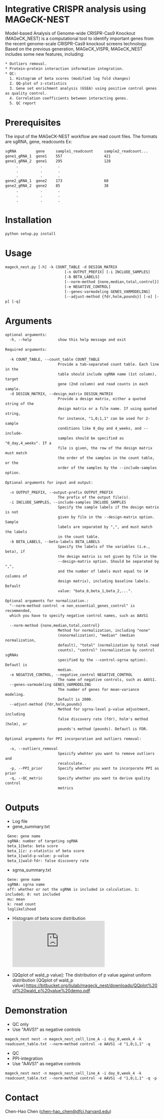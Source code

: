 Integrative CRISPR analysis using MAGeCK-NEST
====================================================================================
Model-based Analysis of Genome-wide CRISPR-Cas9 Knockout (MAGeCK_NEST) is a computational tool to identify important genes from the recent genome-scale CRISPR-Cas9 knockout screens technology. Based on the previous generation, MAGeCK_VISPR, MAGeCK_NEST includes some new features, including:
```
* Outliers removal.
* Protein-protein interaction information integration.
* QC:
  1. Histogram of beta scores (modified log fold changes)
  2. QQ-plot of z-statistics
  3. Gene set enrichment analysis (GSEA) using positive control genes as quality control.
  4. Correlation coefficients between interacting genes.
  5. QC report
```

# Prerequisites #
The input of the MAGeCK-NEST workflow are read count files. The formats are sgRNA, gene, readcounts
Ex: 
```
sgRNA         gene     sample1_readcount     sample2_readcount...
gene1_gRNA_1  gene1    557                   421
gene1_gRNA_2  gene1    295                   128
     .          .       .
     .          .       .
     .          .       .
gene2_gRNA_1  gene2    173                   68
gene2_gRNA_2  gene2    85                    38
     .          .       .
     .          .       .
     .          .       .
```
# Installation #

```
python setup.py install
```
# Usage #

```
mageck_nest.py [-h] -k COUNT_TABLE -d DESIGN_MATRIX
                           [-n OUTPUT_PREFIX] [-i INCLUDE_SAMPLES]
                           [-b BETA_LABELS]
                           [--norm-method {none,median,total,control}]
                           [-e NEGATIVE_CONTROL]
                           [--genes-varmodeling GENES_VARMODELING]
                           [--adjust-method {fdr,holm,pounds}] [-o] [-p] [-q]
```

# Arguments #
```
optional arguments:
  -h, --help            show this help message and exit

Required arguments:

  -k COUNT_TABLE, --count_table COUNT_TABLE
                        Provide a tab-separated count table. Each line in the
                        table should include sgRNA name (1st column), target
                        gene (2nd column) and read counts in each sample.
  -d DESIGN_MATRIX, --design_matrix DESIGN_MATRIX
                        Provide a design matrix, either a quoted string of the
                        design matrix or a file name. If using quoted string,
                        for instance, "1,0;1,1" can be used for 2-sample
                        conditions like 0_day and 4_weeks, and --include-
                        samples should be specified as "0_day,4_weeks". If a
                        file is given, the row of the design matrix must match
                        the order of the samples in the count table, or the
                        order of the samples by the --include-samples option.

Optional arguments for input and output:

  -n OUTPUT_PREFIX, --output-prefix OUTPUT_PREFIX
                        The prefix of the output file(s).
  -i INCLUDE_SAMPLES, --include-samples INCLUDE_SAMPLES
                        Specify the sample labels if the design matrix is not
                        given by file in the --design-matrix option. Sample
                        labels are separated by ",", and must match the labels
                        in the count table.
  -b BETA_LABELS, --beta-labels BETA_LABELS
                        Specify the labels of the variables (i.e., beta), if
                        the design matrix is not given by file in the
                        --design-matrix option. Should be separated by ",",
                        and the number of labels must equal to (# columns of
                        design matrix), including baseline labels. Default
                        value: "bata_0,beta_1,beta_2,...".

Optional arguments for normalization.:
  "--norm-method control -e non_essential_genes_control" is recommended,
  which you have to specify negative control names, such as AAVS1

  --norm-method {none,median,total,control}
                        Method for normalization, including "none"
                        (nonormalization), "median" (median normalization,
                        default), "total" (normalization by total read
                        counts), "control" (normalization by control sgRNAs
                        specified by the --control-sgrna option). Defautl is
                        median.
  -e NEGATIVE_CONTROL, --negative_control NEGATIVE_CONTROL
                        The name of negative controls, such as AAVS1.
  --genes-varmodeling GENES_VARMODELING
                        The number of genes for mean-variance modeling.
                        Default is 2000.
  --adjust-method {fdr,holm,pounds}
                        Method for sgrna-level p-value adjustment, including
                        false discovery rate (fdr), holm's method (holm), or
                        pounds's method (pounds). Defautl is FDR.

Optional arguments for PPI incorporation and outliers removal:

  -o, --outliers_removal
                        Speicify whehter you want to remove outliers and
                        recalculate..
  -p, --PPI_prior       Specify whether you want to incorporate PPI as prior
  -q, --QC_metric       Specify whether you want to derive quality control
                        metrics

```
# Outputs #
* Log file
* gene_summary.txt
```
 Gene: gene name
 sgRNA: number of targeting sgRNA 
 beta_1|beta: beta score 
 beta_1|z: z-statistic of beta score
 beta_1|wald-p-value: p-value
 beta_1|wald-fdr: false discovery rate
```
* sgrna_summary.txt
```
 Gene: gene name	
 sgRNA: sgrna name	
 eff: whether or not the sgRNA is included in calculation. 1: included; 0: not included	
 mu: mean	
 k: read count  
 loglikelihood  
```
* Histogram of beta score distribution
![Histogram of beta score](https://github.com/hyalin1127/mageck_nest/blob/master/Hist%20of%20beta_1%20beta%20value%20mageck_nest_KBM7_1_non_essential_PPI_major_outliers_removal_major%20.pdf)

* [QQplot of wald_p value]: The distribution of p value against uniform distribution
[QQplot of wald_p value]:https://bitbucket.org/liulab/mageck_nest/downloads/QQplot%20of%20wald_p%20value%20demo.pdf

# Demonstration #
* QC only
* Use "AAVS1" as negative controls
```
mageck_nest nest -n mageck_nest_cell_line_A -i day_0,week_4 -k readcount_table.txt --norm-method control -e AAVS1 -d "1,0;1,1" -q
```
* QC
* PPI-integration
* Use "AAVS1" as negative controls
```
mageck_nest nest -n mageck_nest_cell_line_A -i day_0,week_4 -k readcount_table.txt --norm-method control -e AAVS1 -d "1,0;1,1" -q -p
```

# Contact #
Chen-Hao Chen (chen-hao_chen@dfci.harvard.edu)
